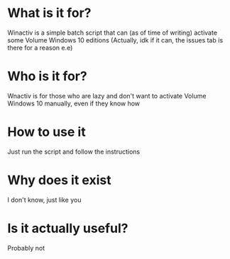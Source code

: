 # What is it for?
Winactiv is a simple batch script that can (as of time of writing) activate some Volume Windows 10 editions (Actually, idk if it can, the issues tab is there for a reason e.e)
# Who is it for?
Wnactiv is for those who are lazy and don't want to activate Volume Windows 10 manually, even if they know how
# How to use it
Just run the script and follow the instructions
# Why does it exist
I don't know, just like you
# Is it actually useful?
Probably not
